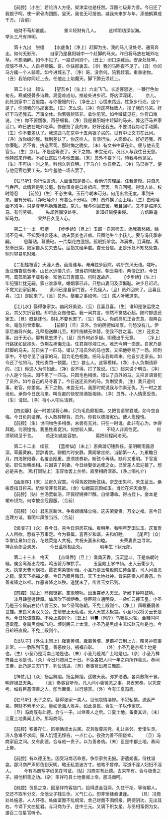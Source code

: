 <!-- { "loadSidebar": true } -->
　　【前腔】〔小生〕若论济人方便。架津梁也是枉然。浮图七级非为善。今日还了我银子呵。使一家骨肉团圆。皇天。我也无可报他。减我未来岁与年。添他鹤算成千万。〔合前〕 

　　临财不苟却谁能。　　　　重义轻财有几人。 
　　这样阴功深似海。　　　　举头三尺有神明。 

　　第十九出　脱缰 
　　【水底鱼】〔净上〕赶脚为生。我的马儿没处寻。通宵奔走。如何无影形。 
　　自家乃是襄阳城中一个赶脚的马夫。昨日将马放在城外吃草。不想酒醉。如今不见了。一路访问则个。〔丑上〕闭口深藏舌。安身处处牢。烦恼不寻人。人自寻烦恼。哥。你往那裏去。〔凈〕我的马昨夜不见了。〔丑〕你的马方纔一个人骑着。如今进城去了。〔净〕哥。没奈何。陪我赶着。重重谢你。〔丑〕我陪你同赶上去。任他走上焰魔天。脚下腾云须赶上。 


　　第二十出　错认 
　　【望吾乡】〔生上〕六出飞飞。长途客思迷。一鞭行色匆匆去。寒威侵骨多诗趣。局促难成句。推敲处进步迟。野店深深闭。 
　　京儿。此处到家中二百里路。与你慢慢的行。〔净丑上〕心慌来路远。性急步行迟。这个是了。你骑我的马那裏去。〔生〕怎么说。〔净〕你这样标致人。拐了我的马来。好好下马还我去。万事全休。你若强辨饰非。拿你见官。如今赃证见在。你有口难说。〔生〕你不要慌张。再仔细看。〔净〕我是襄阳城中赶脚的马夫。靠这匹马养家活口。昨日放在城外吃草。你便拐了我的来。好好还我去。不要讨我每动手动脚。〔生〕你不要差认了。我这匹马在京中十五两银子买的。见有中证文书在此间。〔净〕放你娘的屁。我到差认了。你这样人。言淸行浊。人面兽心。好好还我。养你廉耻。若不肯。执送官司。那时悔之晚矣。〔末〕有文书中证在此。便与他去见官么。〔生〕京儿。不是这等说了。天下之物。未尝无对。况此人与我往日无怨。他特然来诈我。不如让这匹马与他去罢。〔末〕员外不要下马。待我与他见官。〔生〕不可执一时之见。料想久则自明。〔下马介〕你自牵去。〔净〕马已得了。便与他见官也要工夫。如今羞他一场去罢了。 

　　【驻马听】你行浊言淸。人面谁知是兽心。看他词穷理屈。任我羞惭。只自忍气呑声。此情若是到公庭。敎你浑身是口难抵应。罢罢。且自回程。得饶人处。权时隐忍 
　　【前腔】〔生〕不必生嗔。玉石今朝未可分。何用出言无度。事到头来。自有分明。〔净呸唾介〕有甚么不分明。〔末〕员外挨了面上唾。〔生〕由他唾面不须争。只是尊拳鸡肋难抵应。京儿。我与你回去罢。我且回程。又不是临崖失马。有何劳顿。 
　　失却骅骝没处寻。　　　　谁知奸贼便来侵。 
　　方信路遥知马力。　　　　果然日久见人心。 

　　第二十一出　归槽 
　　【步步娇】〔旦上〕玉郞一自京师去。添我离愁緖。鳞鸿不见书。不知娶得妾还未。劝夫娶妾也非痴。只图他生个小孩儿。要与冯氏承宗嗣。 
　　思藁砧。慕藳砧。一片梨花白遶银。孤眠拥翠衾。涕满襟。泪满襟。离愁渐日深。奴家自从丈夫去后。屈指又经半载。杳无音信。正是乐处不知愁处杳。别时容易见时难。 

　　【二犯桂枝香】天涯人去。画眉谁与。淹淹独步庭除。魂断东风无语。嗟吁。鱼沈鴈杳信音稀。山长水远情几许。想当初同起居。朝云暮雨。两情正舒。今日呵。鸾孤凤寡半载有余。知他去日靑骢马。何时返故庐。 
　　【步步娇】〔生上〕年纪强壮犹无嗣。家业谁承继。婚姻事已非。只愁山妻问及深惭耻。进步且迟迟。不觉又到家庭矣。 
　　此间已是自家门首。不免径入。〔旦〕员外回来了。且喜且喜。〔生〕是回来了。〔旦〕员外。娶妾之事如何。〔生〕孺人听我道来。 

　　【江儿水】娶得张家女。幽闲好美姿。〔旦〕且喜且喜。〔生〕谁知是张运使之女。其父欠折官粮。却将此女做倍偿。我一闻其言。恻然不觉慈心起。随时卽遣还家去。〔旦〕旣是还他。财礼不要也罢了。〔生〕孺人。你的高见正合吾意。百两白金。毫忽何曾索取。 
　　【前腔】〔旦〕员外。你的阴德如斯厚。何愁没有儿。伊家后裔将兴矣。孔释抱送麟儿至。相传统緖无休替。使我不胜之喜。〔生〕还妾之事。出于无心。那有意去求子。〔旦〕员外何必多疑。阴德出乎无意。 
　　〔净上〕行路犹如鼠抱头。负荆左袒悔无由。任君掬尽湘江水。难洗今朝一面羞。自家乃是赶脚的马夫。前日失了一匹马。错认了冯员外的马也罢。又把他辱骂了一场。回到家中。不想寻见了自家的马。因为毛色相类。把马与我每牵来。他自步走家去。如今还了他的马。凭他责罚一顿罢。〔生〕甚么人。这等模样。〔净〕小人负荆请罪的。〔生〕你这人为何如此。〔净〕说不得。打了敢说。〔生〕起来说个明白。〔净〕小人是个马夫。因不见了一匹马。只因毛色相类。错认了员外的马。又把言语冒犯了员外。如今自己的马寻着了。今日送还员外的马。负荆受责。〔生〕我只道何事。老官。你差矣。天下之物。未尝无对。我那时就说我与你素无仇。乃一时之差讹也。承你今日送马来。叫当直的快安排酒饭相待。〔净〕员外。小人情愿受责。〔生〕请起。〔净〕待小人叩头请罪。 

　　【四边静】我一时差误将心昧。只为毛色颇相类。又把言语冒君威。如今空自悔。今日负荆请罪。小人敢辞鞭背。员外。你若以德报寃仇。使人愈惶愧。 
　　【前腔】〔生〕世间物色多相类。未尝有无对。只在一时讹。此非有心为。休得拜跪。何须惶愧。我愚性素宽洪。何尝较人罪。 
　　不较人非素性宽。　　　　何须琐琐见于言。 
　　若还如此能容恕。　　　　莫把前程问老天。 

　　第二十二出　续弦 
　　【蓝桥仙】〔末上〕恩典滥叨锺鼎任。圣明朝雨露恩深。草履黄麻。暂辞靑禁。聊假片时安静。黄阁掌丝纶。当朝第一人。九重瞻日月。四海贺阳春。名覆金瓯重。恩须铁券新。断弦今再续。缺月又重明。下官富弼。职任当朝丞相。只因丧了荆妻。今日续娶张运使之女。已曾差人去迎接了。想必是来也。〔吹打同贴上〕玉容妆罢上兰桥。直至相府深杳。〔净上喝礼介〕 

　　【画眉序】〔末〕兰房久寂寞。今得鸾胶把断弦续。奈芝田失种。未生蓝玉。桑楡景指日将来。伉俪情非吾意欲。〔合〕仙娥窈窕颜如玉。当贮在洞天金屋。 
　　【前腔】〔贴〕兰汤罢新浴。环佩铿锵捧??醁。自惭薄命。得占佳卜。妾本是裙布钗荆。何幸披金冠霞服。〔合前〕 

　　【前腔】〔众〕君恩喜新沐。争看嫦娥降尘俗。这夫荣妻贵。万全之福。喜今日连理方谐。看明年凤雏当浴。〔合前〕 

　　【滴溜子】〔众〕喜今日。喜今日洞房花烛。看明年。看明年芝田生玉。这富贵人人所欲。愿有子万事足。今为眷属。喜百岁和谐。夫和妇睦。 
　　【尾声】〔众〕华堂佳景如金谷。花烛荧煌人共祝。共祝夫妻永和睦。 
　　夫荣妻贵岂寻常。　　　　神女仙郞会洞房。 
　　今日蓝桥相会处。　　　　明年生下状元郞。 

　　第二十三出　格天 
　　【点绛唇】〔旦上〕霭霭天香。沉沉星斗。正是临朝时候。俟金鸾渐出龙楼。鸣玉磬万神拱手。 
　　玉皇殿上掌书仙。出入云衢步九天。执掌天曹司祸福。霞衣熏染御炉烟。小圣乃是玉帝殿前左侍金童。司人间善恶之籍。掌天下祸福之枢。今日乃腊月晦日。天下土地社神。皆来陈奏人间善恶。作善者降之以祥。作恶者降之以殃。道犹未了。传言玉女已到。 

　　【前腔】〔贴上〕环佩铿锵。笙歌嘹喨。出重霄步入天堂。听阙下钟鸣鼓响。 
　　淡月疎星遶建章。仙风吹下御炉香。侍臣鹄立通明殿。一朵红云捧玉皇。小圣乃是玉帝殿前右侍传言玉女。如今圣驾临朝。不免上殿则个。〔净上〕凤眼蚕眉盖世雄。忠良义勇汉关公。生前忠正无私谄。死入天堂太极宫。小圣乃汉将关云长是也。今日轮该直殿。不免上殿则个。〔丑上〕皂■〈岂斤〉乌靴执火轮。金鞭闪闪逐雷霆。身骑黑虎如飞电。顷刻腾云上太淸。小圣乃是黑虎主玄坛赵元帅是也。今日轮班直殿。不免上殿则个。 

　　【出队子】〔外生末同上〕纔离黄壤。纔离黄壤。足蹑祥云到上方。昭灵神贶事非常。一一敷陈到玉皇。善恶攸分。祸福自彰。 
　　〔外〕小圣乃是京都土地是也。〔生〕小圣乃是河南土地是也。〔末〕小圣乃是湖广土地是也。〔杂〕小圣乃祥符县土地是也。〔众〕今日乃腊月三十日。不免各把人间一年之内所作善恶。奏闻玉帝。此乃是三天门下。列位请进。〔旦〕奏事官出笏三舞蹈。 

　　【神仗儿】〔众〕扬尘舞蹈。扬尘舞蹈。遥瞻天表。弥罗浩浩。各具敷陈干冒。明罪禄显天条。 
　　〔旦〕奏事官听命。凡人间小善微恶之事。具表累奏。以凭查考。如有巨恶深善之人。卽当面奏。以行惩赏。〔外〕今有江夏冯商。 

　　【驻马听】无子之京。娶得张家一美人。见他哀情凄惨。不犯私情。送返严亲。聘财不索半分文。量如沧海人难并。如此良民。合生一子以传家庆。 
　　〔旦〕冯商旣有此德。合与一子。以继善人之后。江夏土地。备奏其详。〔末〕江夏土地奏闻上帝。那冯商呵。 

　　【前腔】积善存仁。蹈矩循规太古民。况且敬尊宗党。礼让亲邻。爱惜生灵。济人急难不求闻。赈人饥馑无悭吝。一点仁心。孜孜为善不图侥幸。 
　　〔旦〕冯商家庭之间。又有此德。合与他一贵子。以为善者劝。〔末〕臣是中都土地。奏闻上帝。 

　　【前腔】有以德王生。因受冯商活命恩。争奈家贫无报。密遣娇妻。侍枕温衾。那冯商严声厉色到天明。略无私意迷方寸。他笔不曾停。写道不淫人妇妇不淫人。 
　　今有冯商写字纸见在可证。〔贴〕冯商实有此德。古来罕有。合与极贵之子。报他积善之功。〔杂〕臣祥符县土地奏闻上帝。那冯商呵。 

　　【前腔】贸易之京。回至祥符客店门。拾得遗金百两。久住于斯。等待那人。交还不取半分文。全他父子残生命。义气仁心。卽非矫揉眞谦谨。 
　　〔旦〕冯商处处施恩。人人怀德。处幽室而不乱纲常。舍己财而不图偿报。阴德阴功。无出其右。今谪下文曲星君。与冯商为子。连中三元。又谪下织女星。与丞相富弼为女。速召二位星官听令。 

